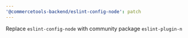 ```yaml
---
'@commercetools-backend/eslint-config-node': patch
---
```


Replace `eslint-config-node` with community package `eslint-plugin-n`
